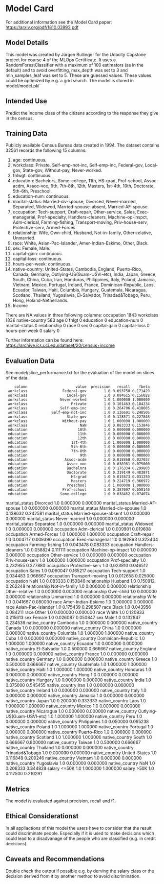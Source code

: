 # Model Card

For additional information see the Model Card paper: https://arxiv.org/pdf/1810.03993.pdf

## Model Details
This model was created by Jürgen Bullinger for the Udacity Capstone project for course 4 of the MLOps Certificate.
It uses a RandomForestClassifier with a maximum of 100 estimators (as in the default) and to avoid overfitting, max_depth was set to 3 and min_samples_leaf was set to 5.
These are guessed values. These values could be optimized by e.g. a grid search.
The model is stored in model/model.pkl´

## Intended Use
Predict the income class of the citizens according to the response they give in the census.

## Training Data
Publicly available Census Bureau data created in 1994. The dataset contains 32561 records
the following 15 columns:
1. age: continuous.
2. workclass: Private, Self-emp-not-inc, Self-emp-inc, Federal-gov, Local-gov, State-gov, Without-pay, Never-worked.
3. fnlwgt: continuous.
4. education: Bachelors, Some-college, 11th, HS-grad, Prof-school, Assoc-acdm, Assoc-voc, 9th, 7th-8th, 12th, Masters, 1st-4th, 10th, Doctorate, 5th-6th, Preschool.
5. education-num: continuous.
6. marital-status: Married-civ-spouse, Divorced, Never-married, Separated, Widowed, Married-spouse-absent, Married-AF-spouse.
7. occupation: Tech-support, Craft-repair, Other-service, Sales, Exec-managerial, Prof-specialty, Handlers-cleaners, Machine-op-inspct, Adm-clerical, Farming-fishing, Transport-moving, Priv-house-serv, Protective-serv, Armed-Forces.
8. relationship: Wife, Own-child, Husband, Not-in-family, Other-relative, Unmarried.
9. race: White, Asian-Pac-Islander, Amer-Indian-Eskimo, Other, Black.
10. sex: Female, Male.
11. capital-gain: continuous.
12. capital-loss: continuous.
13. hours-per-week: continuous.
14. native-country: United-States, Cambodia, England, Puerto-Rico, Canada, Germany, Outlying-US(Guam-USVI-etc), India, Japan, Greece, South, China, Cuba, Iran, Honduras, Philippines, Italy, Poland, Jamaica, Vietnam, Mexico, Portugal, Ireland, France, Dominican-Republic, Laos, Ecuador, Taiwan, Haiti, Columbia, Hungary, Guatemala, Nicaragua, Scotland, Thailand, Yugoslavia, El-Salvador, Trinadad&Tobago, Peru, Hong, Holand-Netherlands.
15. Income

There are NA values in three following columns:
occupation        1843
workclass         1836
native-country     583
age                  0
fnlgt                0
education            0
education-num        0
marital-status       0
relationship         0
race                 0
sex                  0
capital-gain         0
capital-loss         0
hours-per-week       0
salary               0

Further information can be found here:
https://archive.ics.uci.edu/dataset/20/census+income

## Evaluation Data
See model/slice_performance.txt for the evaluation of the model on slices of
the data.

        column                      value  precision   recall    fbeta
     workclass                Federal-gov        1.0 0.093750 0.171429
     workclass                  Local-gov        1.0 0.084615 0.156028
     workclass               Never-worked        1.0 1.000000 1.000000
     workclass                    Private        1.0 0.101463 0.184234
     workclass               Self-emp-inc        1.0 0.264706 0.418605
     workclass           Self-emp-not-inc        1.0 0.136691 0.240506
     workclass                  State-gov        1.0 0.128571 0.227848
     workclass                Without-pay        1.0 1.000000 1.000000
     workclass                        NaN        1.0 0.083333 0.153846
     education                       10th        1.0 0.000000 0.000000
     education                       11th        1.0 0.000000 0.000000
     education                       12th        1.0 0.000000 0.000000
     education                    1st-4th        1.0 1.000000 1.000000
     education                    5th-6th        1.0 0.000000 0.000000
     education                    7th-8th        1.0 0.000000 0.000000
     education                        9th        1.0 0.000000 0.000000
     education                 Assoc-acdm        1.0 0.018868 0.037037
     education                  Assoc-voc        1.0 0.038961 0.075000
     education                  Bachelors        1.0 0.176334 0.299803
     education                  Doctorate        1.0 0.319149 0.483871
     education                    HS-grad        1.0 0.015873 0.031250
     education                    Masters        1.0 0.224719 0.366972
     education                  Preschool        1.0 1.000000 1.000000
     education                Prof-school        1.0 0.387097 0.558140
     education               Some-college        1.0 0.038462 0.074074
marital_status                   Divorced        1.0 0.000000 0.000000
marital_status          Married-AF-spouse        1.0 0.000000 0.000000
marital_status         Married-civ-spouse        1.0 0.138032 0.242581
marital_status      Married-spouse-absent        1.0 0.000000 0.000000
marital_status              Never-married        1.0 0.000000 0.000000
marital_status                  Separated        1.0 0.000000 0.000000
marital_status                    Widowed        1.0 0.000000 0.000000
    occupation               Adm-clerical        1.0 0.009901 0.019608
    occupation               Armed-Forces        1.0 1.000000 1.000000
    occupation               Craft-repair        1.0 0.004717 0.009390
    occupation            Exec-managerial        1.0 0.192893 0.323404
    occupation            Farming-fishing        1.0 0.043478 0.083333
    occupation          Handlers-cleaners        1.0 0.058824 0.111111
    occupation          Machine-op-inspct        1.0 0.000000 0.000000
    occupation              Other-service        1.0 0.000000 0.000000
    occupation            Priv-house-serv        1.0 1.000000 1.000000
    occupation             Prof-specialty        1.0 0.232955 0.377880
    occupation            Protective-serv        1.0 0.023810 0.046512
    occupation                      Sales        1.0 0.090047 0.165217
    occupation               Tech-support        1.0 0.034483 0.066667
    occupation           Transport-moving        1.0 0.012658 0.025000
    occupation                        NaN        1.0 0.083333 0.153846
  relationship                    Husband        1.0 0.150912 0.262248
  relationship              Not-in-family        1.0 0.000000 0.000000
  relationship             Other-relative        1.0 0.000000 0.000000
  relationship                  Own-child        1.0 0.000000 0.000000
  relationship                  Unmarried        1.0 0.000000 0.000000
  relationship                       Wife        1.0 0.041667 0.080000
          race         Amer-Indian-Eskimo        1.0 0.000000 0.000000
          race         Asian-Pac-Islander        1.0 0.175439 0.298507
          race                      Black        1.0 0.043956 0.084211
          race                      Other        1.0 0.000000 0.000000
          race                      White        1.0 0.120833 0.215613
           sex                     Female        1.0 0.026087 0.050847
           sex                       Male        1.0 0.132847 0.234536
native_country                   Cambodia        1.0 0.000000 0.000000
native_country                     Canada        1.0 0.000000 0.000000
native_country                      China        1.0 0.000000 0.000000
native_country                   Columbia        1.0 1.000000 1.000000
native_country                       Cuba        1.0 0.000000 0.000000
native_country         Dominican-Republic        1.0 1.000000 1.000000
native_country                    Ecuador        1.0 0.000000 0.000000
native_country                El-Salvador        1.0 0.500000 0.666667
native_country                    England        1.0 0.000000 0.000000
native_country                     France        1.0 0.000000 0.000000
native_country                    Germany        1.0 0.000000 0.000000
native_country                     Greece        1.0 0.500000 0.666667
native_country                  Guatemala        1.0 1.000000 1.000000
native_country                      Haiti        1.0 1.000000 1.000000
native_country                   Honduras        1.0 0.000000 0.000000
native_country                       Hong        1.0 0.000000 0.000000
native_country                    Hungary        1.0 0.000000 0.000000
native_country                      India        1.0 0.375000 0.545455
native_country                       Iran        1.0 0.000000 0.000000
native_country                    Ireland        1.0 0.000000 0.000000
native_country                      Italy        1.0 0.000000 0.000000
native_country                    Jamaica        1.0 0.000000 0.000000
native_country                      Japan        1.0 0.200000 0.333333
native_country                       Laos        1.0 1.000000 1.000000
native_country                     Mexico        1.0 0.000000 0.000000
native_country                  Nicaragua        1.0 0.000000 0.000000
native_country Outlying-US(Guam-USVI-etc)        1.0 1.000000 1.000000
native_country                       Peru        1.0 0.000000 0.000000
native_country                Philippines        1.0 0.050000 0.095238
native_country                     Poland        1.0 1.000000 1.000000
native_country                   Portugal        1.0 0.000000 0.000000
native_country                Puerto-Rico        1.0 0.000000 0.000000
native_country                   Scotland        1.0 1.000000 1.000000
native_country                      South        1.0 0.666667 0.800000
native_country                     Taiwan        1.0 0.500000 0.666667
native_country                   Thailand        1.0 0.000000 0.000000
native_country            Trinadad&Tobago        1.0 0.000000 0.000000
native_country              United-States        1.0 0.116848 0.209246
native_country                    Vietnam        1.0 0.000000 0.000000
native_country                 Yugoslavia        1.0 0.000000 0.000000
native_country                        NaN        1.0 0.208333 0.344828
        salary                      <=50K        1.0 1.000000 1.000000
        salary                       >50K        1.0 0.117500 0.210291

## Metrics
The model is evaluated against precision, recall and f1.

## Ethical Considerationst
In all appliactions of this model the users have to consider that the result
could discriminate people. Especially if it is used to make decisions which
could lead to a disadvanage of the people who are classified (e.g. in credit
decisions).

## Caveats and Recommendations
Double check the output if possible e.g. by derving the salary class or the
decision derived from it by another method to avoid discrimination.
